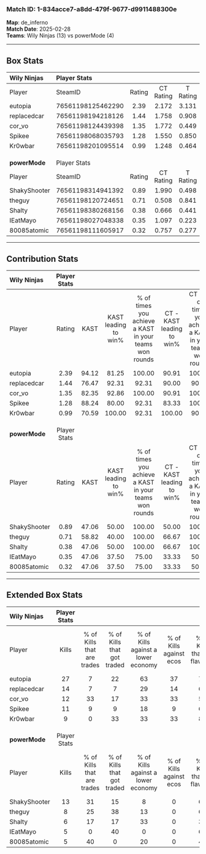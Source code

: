 ### Match ID: 1-834acce7-a8dd-479f-9677-d9911488300e  
**Map**: de_inferno  
**Match Date**: 2025-02-28  
**Teams**: Wily Ninjas (13) vs powerMode (4)  

---  

## Box Stats  

| **Wily Ninjas** | Player Stats      |        |           |          |       |       |       |         |        |      |     |
| :- | :- | :-: | :-: | :-: | :-: | :-: | :-: | :-: | :-: | :-: | :-: |
| Player          | SteamID           | Rating | CT Rating | T Rating | KAST  |  ADR  | Kills | Assists | Deaths | K/D  | HS% |
| eutopia         | 76561198125462290 |  2.39  |   2.172   |  3.131   | 94.12 | 143.8 |  27   |    4    |   7    | 3.86 | 48  |
| replacedcar     | 76561198194218126 |  1.44  |   1.758   |  0.908   | 76.47 | 100.6 |  14   |    7    |   8    | 1.75 | 64  |
| cor_vo          | 76561198124439398 |  1.35  |   1.772   |  0.449   | 82.35 | 70.5  |  12   |    7    |   6    | 2.00 | 41  |
| Spikee          | 76561198068035793 |  1.28  |   1.550   |  0.850   | 88.24 | 64.7  |  11   |    5    |   7    | 1.57 | 45  |
| Kr0wbar         | 76561198201095514 |  0.99  |   1.248   |  0.464   | 70.59 | 63.8  |   9   |    5    |   9    | 1.00 | 22  |
|                 |                   |        |           |          |       |       |       |         |        |      |     |
|                 |                   |        |           |          |       |       |       |         |        |      |     |
|                 |                   |        |           |          |       |       |       |         |        |      |     |
| **powerMode**   | Player Stats      |        |           |          |       |       |       |         |        |      |     |
| Player          | SteamID           | Rating | CT Rating | T Rating | KAST  |  ADR  | Kills | Assists | Deaths | K/D  | HS% |
| ShakyShooter    | 76561198314941392 |  0.89  |   1.990   |  0.498   | 47.06 | 73.8  |  13   |    0    |   13   | 1.00 | 76  |
| theguy          | 76561198120724651 |  0.71  |   0.508   |  0.841   | 58.82 | 71.7  |   8   |    4    |   14   | 0.57 | 50  |
| Shalty          | 76561198380268156 |  0.38  |   0.666   |  0.441   | 47.06 | 42.5  |   6   |    1    |   15   | 0.40 | 50  |
| IEatMayo        | 76561198027048338 |  0.35  |   1.097   |  0.223   | 47.06 | 46.2  |   5   |    3    |   15   | 0.33 | 40  |
| 80085atomic     | 76561198111605917 |  0.32  |   0.757   |  0.277   | 47.06 | 48.4  |   5   |    2    |   16   | 0.31 | 100 |
---  

## Contribution Stats  

| **Wily Ninjas** | Player Stats |       |                      |                                                        |                           |                                                             |                          |                                                            |
| :- | :-: | :-: | :-: | :-: | :-: | :-: | :-: | :-: |
| Player          |    Rating    | KAST  | KAST leading to win% | % of times you achieve a KAST in your teams won rounds | CT - KAST leading to win% | CT - % of times you achieve a KAST in your teams won rounds | T - KAST leading to win% | T - % of times you achieve a KAST in your teams won rounds |
| eutopia         |     2.39     | 94.12 |        81.25         |                         100.00                         |           90.91           |                           100.00                            |          60.00           |                           100.00                           |
| replacedcar     |     1.44     | 76.47 |        92.31         |                         92.31                          |           90.00           |                            90.00                            |          100.00          |                           100.00                           |
| cor_vo          |     1.35     | 82.35 |        92.86         |                         100.00                         |           90.91           |                           100.00                            |          100.00          |                           100.00                           |
| Spikee          |     1.28     | 88.24 |        80.00         |                         92.31                          |           83.33           |                           100.00                            |          66.67           |                           66.67                            |
| Kr0wbar         |     0.99     | 70.59 |        100.00        |                         92.31                          |          100.00           |                            90.00                            |          100.00          |                           100.00                           |
|                 |              |       |                      |                                                        |                           |                                                             |                          |                                                            |
|                 |              |       |                      |                                                        |                           |                                                             |                          |                                                            |
|                 |              |       |                      |                                                        |                           |                                                             |                          |                                                            |
| **powerMode**   | Player Stats |       |                      |                                                        |                           |                                                             |                          |                                                            |
| Player          |    Rating    | KAST  | KAST leading to win% | % of times you achieve a KAST in your teams won rounds | CT - KAST leading to win% | CT - % of times you achieve a KAST in your teams won rounds | T - KAST leading to win% | T - % of times you achieve a KAST in your teams won rounds |
| ShakyShooter    |     0.89     | 47.06 |        50.00         |                         100.00                         |           50.00           |                           100.00                            |          50.00           |                           100.00                           |
| theguy          |     0.71     | 58.82 |        40.00         |                         100.00                         |           66.67           |                           100.00                            |          28.57           |                           100.00                           |
| Shalty          |     0.38     | 47.06 |        50.00         |                         100.00                         |           66.67           |                           100.00                            |          40.00           |                           100.00                           |
| IEatMayo        |     0.35     | 47.06 |        37.50         |                         75.00                          |           33.33           |                            50.00                            |          40.00           |                           100.00                           |
| 80085atomic     |     0.32     | 47.06 |        37.50         |                         75.00                          |           33.33           |                            50.00                            |          40.00           |                           100.00                           |
---  

## Extended Box Stats  

| **Wily Ninjas** | Player Stats |                            |                            |                                    |                         |                              |                                 |        |                             |                                     |                          |                               |                            |
| :- | :-: | :-: | :-: | :-: | :-: | :-: | :-: | :-: | :-: | :-: | :-: | :-: | :-: |
| Player          |    Kills     | % of Kills that are trades | % of Kills that got traded | % of Kills against a lower economy | % of Kills against ecos | % of Kills that are flawless | % of Kills that are close duels | Deaths | % of Deaths that get traded | % of Deaths against a lower economy | % of Deaths against ecos | % of Deaths that are flawless | % of Deaths that are close |
| eutopia         |      27      |             7              |             22             |                 63                 |           37            |              78              |               11                |   7    |             29              |                 14                  |            0             |              71               |             29             |
| replacedcar     |      14      |             7              |             7              |                 29                 |           14            |              64              |                7                |   8    |             25              |                 13                  |            13            |              13               |             0              |
| cor_vo          |      12      |             33             |             17             |                 33                 |           33            |              58              |                0                |   6    |             17              |                 17                  |            17            |              67               |             17             |
| Spikee          |      11      |             9              |             9              |                 18                 |            9            |              64              |               18                |   7    |             29              |                 29                  |            0             |              57               |             0              |
| Kr0wbar         |      9       |             0              |             33             |                 33                 |           33            |              89              |                0                |   9    |             11              |                 11                  |            11            |              78               |             11             |
|                 |              |                            |                            |                                    |                         |                              |                                 |        |                             |                                     |                          |                               |                            |
|                 |              |                            |                            |                                    |                         |                              |                                 |        |                             |                                     |                          |                               |                            |
|                 |              |                            |                            |                                    |                         |                              |                                 |        |                             |                                     |                          |                               |                            |
| **powerMode**   | Player Stats |                            |                            |                                    |                         |                              |                                 |        |                             |                                     |                          |                               |                            |
| Player          |    Kills     | % of Kills that are trades | % of Kills that got traded | % of Kills against a lower economy | % of Kills against ecos | % of Kills that are flawless | % of Kills that are close duels | Deaths | % of Deaths that get traded | % of Deaths against a lower economy | % of Deaths against ecos | % of Deaths that are flawless | % of Deaths that are close |
| ShakyShooter    |      13      |             31             |             15             |                 8                  |            0            |              69              |                8                |   13   |              8              |                  8                  |            0             |              77               |             15             |
| theguy          |      8       |             25             |             38             |                 13                 |            0            |              63              |                0                |   14   |              7              |                  7                  |            0             |              43               |             7              |
| Shalty          |      6       |             17             |             17             |                 33                 |            0            |              33              |                0                |   15   |             27              |                  7                  |            0             |              100              |             0              |
| IEatMayo        |      5       |             0              |             40             |                 0                  |            0            |              60              |               20                |   15   |             27              |                  7                  |            0             |              60               |             13             |
| 80085atomic     |      5       |             40             |             0              |                 20                 |            0            |              40              |               40                |   16   |             19              |                 13                  |            0             |              75               |             6              |
